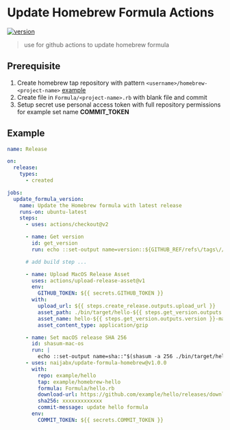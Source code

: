 # Update Homebrew Formula Actions

[![version](https://img.shields.io/badge/release-v1.0.0-blue)](https://github.com/marketplace/actions/update-homebrew-formula)

> use for github actions to update homebrew formula

## Prerequisite

1. Create homebrew tap repository with pattern `<username>/homebrew-<project-name>` [example](https://github.com/naijab/homebrew-levis/)
2. Create file in `Formula/<project-name>.rb` with blank file and commit
3. Setup secret use personal access token with full repository permissions for example set name **COMMIT_TOKEN**

## Example

```yaml
name: Release

on:
  release:
    types:
      - created

jobs:
  update_formula_version:
    name: Update the Homebrew formula with latest release
    runs-on: ubuntu-latest
    steps:
      - uses: actions/checkout@v2

      - name: Get version
        id: get_version
        run: echo ::set-output name=version::${GITHUB_REF/refs\/tags\//}

      # add build step ...

      - name: Upload MacOS Release Asset
        uses: actions/upload-release-asset@v1
        env:
          GITHUB_TOKEN: ${{ secrets.GITHUB_TOKEN }}
        with:
          upload_url: ${{ steps.create_release.outputs.upload_url }}
          asset_path: ./bin/target/hello-${{ steps.get_version.outputs.version }}-macos-x64.tar.gz
          asset_name: hello-${{ steps.get_version.outputs.version }}-macos-x64.tar.gz
          asset_content_type: application/gzip

      - name: Set macOS release SHA 256
        id: shasum-mac-os
        run: |
          echo ::set-output name=sha::"$(shasum -a 256 ./bin/target/hello-${{ steps.get_version.outputs.version }}-macos-x64.tar.gz | awk '{printf $1}')"
      - uses: naijabx/update-formula-homebrew@v1.0.0
        with:
          repo: example/hello
          tap: example/homebrew-hello
          formula: Formula/hello.rb
          download-url: https://github.com/example/hello/releases/download/${{ steps.get_version.outputs.version }}/hello-${{ steps.get_version.outputs.version }}-macos-x64.tar.gz
          sha256: xxxxxxxxxxxxx
          commit-message: update hello formula 
        env:
          COMMIT_TOKEN: ${{ secrets.COMMIT_TOKEN }}
```
